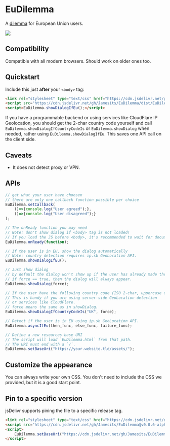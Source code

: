 # EuDilemma

A [dilemma](dist/EuDilemma.html) for European Union users.

[![](https://data.jsdelivr.com/v1/package/gh/Jamesits/EuDilemma/badge)](https://www.jsdelivr.com/package/gh/Jamesits/EuDilemma)

## Compatibility

Compatible with all modern browsers. Should work on older ones too.

## Quickstart

Include this just **after** your `<body>` tag:

```html
<link rel="stylesheet" type="text/css" href="https://cdn.jsdelivr.net/gh/Jamesits/EuDilemma/dist/EuDilemma.css">
<script src="https://cdn.jsdelivr.net/gh/Jamesits/EuDilemma/dist/EuDilemma.js"></script>
<script>EuDilemma.showDialogIfEu();</script>
```

If you have a programmable backend or using services like CloudFlare IP Geolocation, you should get the 2-char country code yourself and call `EuDilemma.showDialogIfCountryCodeIs` or `EuDilemma.showDialog` when needed, rather using `EuDilemma.showDialogIfEu`. This saves one API call on the client side.

## Caveats

* It does not detect proxy or VPN.

## APIs

```javascript
// get what your user have choosen
// there are only one callback function possible per choice
EuDilemma.setCallback(
    ()=>{console.log("User agreed");}, 
    ()=>{console.log("User disagreed");}
);

// The onReady function you may need
// Note: don't show dialog if <body> tag is not loaded!
// If you load the JS before <body>, it's recommended to wait for document ready.
EuDilemma.onReady(function);

// If the user is in EU, show the dialog automatically
// Note: country detection requires ip.sb GeoLocation API.
EuDilemma.showDialogIfEu();

// Just show dialog
// by default the dialog won't show up if the user has already made their choice.
// if force == true, then the dialog will always appear.
EuDilemma.showDialog(force);

// If the user have the following country code (ISO 2-char, uppercase only)
// This is handy if you are using server-side GeoLocation detection
// or services like CloudFlare.
// force means the same as in showDialog.
EuDilemma.showDialogIfCountryCodeIs("UK", force);

// Detect if the user is in EU using ip.sb GeoLocation API.
EuDilemma.asyncIfEu(then_func, else_func, failure_func);

// Define a new resources base URI
// The script will load `EuDilemma.html` from that path.
// The URI must end with a `/`.
EuDilemma.setBaseUri("https://your.website.tld/assets/");
```

## Customize the appearance

You can always write your own CSS. You don't need to include the CSS we provided, but it is a good start point.

## Pin to a specific version

jsDelivr supports pining the file to a specific release tag.

```html
<link rel="stylesheet" type="text/css" href="https://cdn.jsdelivr.net/gh/Jamesits/EuDilemma@v0.0.6-alpha/dist/EuDilemma.css">
<script src="https://cdn.jsdelivr.net/gh/Jamesits/EuDilemma@v0.0.6-alpha/dist/EuDilemma.js"></script>
<script>
    EuDilemma.setBaseUri("https://cdn.jsdelivr.net/gh/Jamesits/EuDilemma@v0.0.6-alpha/dist/");
</script>
```
